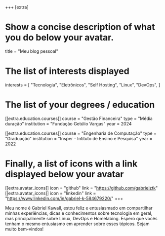 +++
[extra]

# Show a concise description of what you do below your avatar.
title = "Meu blog pessoal"

# The list of interests displayed
interests = [
  "Tecnologia",
  "Eletrônicos",
  "Self Hosting",
  "Linux",
  "DevOps",
]

# The list of your degrees / education
[[extra.education.courses]]
  course = "Gestão Financeira"
  type = "Média duração"
  institution = "Fundação Getúlio Vargas"
  year = 2024

[[extra.education.courses]]
  course = "Engenharia de Computação"
  type = "Graduação"
  institution = "Insper - Intituto de Ensino e Pesquisa"
  year = 2022

# Finally, a list of icons with a link displayed below your avatar
[[extra.avatar_icons]]
  icon = "github"
  link = "https://github.com/gabrielztk"
[[extra.avatar_icons]]
  icon = "linkedin"
  link = "https://www.linkedin.com/in/gabriel-k-584679220/"
+++

Meu nome é Gabriel Kawall, estou feliz e entusiasmado em compartilhar minhas experiências, dicas e conhecimentos sobre tecnologia em geral, mas principalmente sobre Linux, DevOps e Homelabing. Espero que vocês tenham o mesmo entusiasmo em aprender sobre esses tópicos. Sejam muito bem-vindos!
